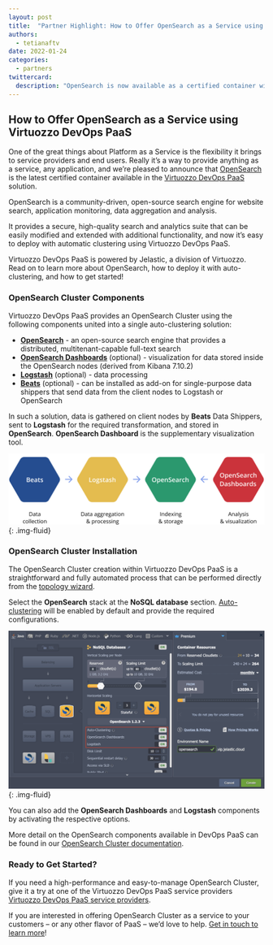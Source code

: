 ```yaml
---
layout: post
title:  "Partner Highlight: How to Offer OpenSearch as a Service using Virtuozzo DevOps PaaS"
authors: 
  - tetianaftv
date: 2022-01-24
categories: 
  - partners
twittercard:
  description: "OpenSearch is now available as a certified container with auto-clustering inside Virtuozzo DevOps PaaS. Start offering OpenSearch Cluster as a service"
---
```


## How to Offer OpenSearch as a Service using Virtuozzo DevOps PaaS  

One of the great things about Platform as a Service is the flexibility it brings to service providers and end users. Really it’s a way to provide anything as a service, any application, and we’re pleased to announce that [OpenSearch](https://opensearch.org/) is the latest certified container available in the [Virtuozzo DevOps PaaS](https://www.virtuozzo.com/devops-platform-as-a-service/) solution.  

OpenSearch is a community-driven, open-source search engine for website search, application monitoring, data aggregation and analysis.  

It provides a secure, high-quality search and analytics suite that can be easily modified and extended with additional functionality, and now it’s easy to deploy with automatic clustering using Virtuozzo DevOps PaaS.  

Virtuozzo DevOps PaaS is powered by Jelastic, a division of Virtuozzo. Read on to learn more about OpenSearch, how to deploy it with auto-clustering, and how to get started!

### OpenSearch Cluster Components  

Virtuozzo DevOps PaaS provides an OpenSearch Cluster using the following components united into a single auto-clustering solution:  

 * **[OpenSearch](https://docs.jelastic.com/opensearch-cluster/#opensearch)** - an open-source search engine that provides a distributed, multitenant-capable full-text search  
 * **[OpenSearch Dashboards](https://docs.jelastic.com/opensearch-cluster/#opensearch-dashboards)** (optional) - visualization for data stored inside the OpenSearch nodes (derived from Kibana 7.10.2)  
 * **[Logstash](https://docs.jelastic.com/opensearch-cluster/#logstash)** (optional) - data processing  
 * **[Beats](https://docs.jelastic.com/opensearch-cluster/#beats-add-on)** (optional) - can be installed as add-on for single-purpose data shippers that send data from the client nodes to Logstash or OpenSearch  

In such a solution, data is gathered on client nodes by **Beats** Data Shippers, sent to **Logstash** for the required transformation, and stored in **OpenSearch**. **OpenSearch Dashboard** is the supplementary visualization tool.  

![OpenSearch Cluster Data Acquisition](/assets/media/blog-images/2022-01-20-opensearch-as-a-service/data-flow.png){: .img-fluid}

### OpenSearch Cluster Installation

The OpenSearch Cluster creation within Virtuozzo DevOps PaaS is a straightforward and fully automated process that can be performed directly from the [topology wizard](https://docs.jelastic.com/setting-up-environment/).  

Select the **OpenSearch** stack at the **NoSQL database** section. [Auto-clustering](https://docs.jelastic.com/auto-clustering/) will be enabled by default and provide the required configurations.

![Virtuozzo-OpenSearch Cluster Dashboard](/assets/media/blog-images/2022-01-20-opensearch-as-a-service/dashboard.png){: .img-fluid}

You can also add the **OpenSearch Dashboards** and **Logstash** components by activating the respective options.  

More detail on the OpenSearch components available in DevOps PaaS can be found in our [OpenSearch Cluster documentation](https://docs.jelastic.com/opensearch-cluster/).

### Ready to Get Started?  

If you need a high-performance and easy-to-manage OpenSearch Cluster, give it a try at one of the Virtuozzo DevOps PaaS service providers [Virtuozzo DevOps PaaS service providers](https://jelastic.cloud/). 


If you are interested in offering OpenSearch Cluster as a service to your customers – or any other flavor of PaaS – we’d love to help. [Get in touch to learn more](https://www.virtuozzo.com/company/contact/)!

